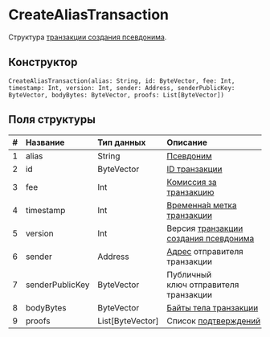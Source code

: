 # CreateAliasTransaction

Структура [транзакции создания псевдонима](/blockchain/transaction-type/alias-transaction.md).

## Конструктор

``` ride
CreateAliasTransaction(alias: String, id: ByteVector, fee: Int, timestamp: Int, version: Int, sender: Address, senderPublicKey: ByteVector, bodyBytes: ByteVector, proofs: List[ByteVector])
```

## Поля структуры

| # | Название | Тип данных | Описание |
| :--- | :--- | :--- | :--- |
| 1 | alias | String | [Псевдоним](/blockchain/alias.md) |
| 2 | id | ByteVector | [ID транзакции](/blockchain/transaction/transaction-id.md) |
| 3 | fee | Int | [Комиссия за транзакцию](/blockchain/transaction-fee.md) |
| 4 | timestamp | Int | [Временна́я метка транзакции](/blockchain/transaction/transaction-timestamp.md) |
| 5 | version | Int | Версия [транзакции создания псевдонима](/blockchain/transaction-type/alias-transaction.md) |
| 6 | sender | Address | [Адрес](/blockchain/address.md) отправителя транзакции |
| 7 | senderPublicKey | ByteVector | Публичный ключ отправителя транзакции |
| 8 | bodyBytes | ByteVector | [Байты тела транзакции](/blockchain/transaction/transaction-body-bytes.md) |
| 9 | proofs | List[ByteVector] | Список [подтверждений](/blockchain/transaction-proof.md) |

